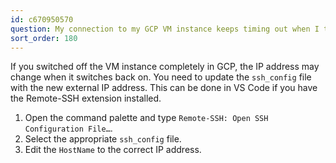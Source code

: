 ```yaml
---
id: c670950570
question: My connection to my GCP VM instance keeps timing out when I try to connect
sort_order: 180
---
```


If you switched off the VM instance completely in GCP, the IP address may change when it switches back on. You need to update the `ssh_config` file with the new external IP address. This can be done in VS Code if you have the Remote-SSH extension installed.

1. Open the command palette and type `Remote-SSH: Open SSH Configuration File…`.
2. Select the appropriate `ssh_config` file.
3. Edit the `HostName` to the correct IP address.